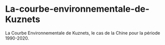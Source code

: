 # La-courbe-environnementale-de-Kuznets
La Courbe Environnementale de Kuznets, le cas de la Chine pour la période 1990-2020.
